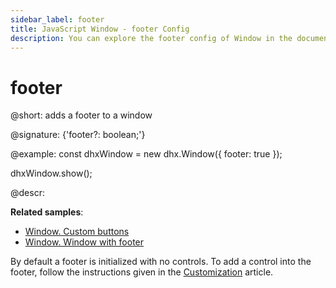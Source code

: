 ```yaml
---
sidebar_label: footer
title: JavaScript Window - footer Config 
description: You can explore the footer config of Window in the documentation of the DHTMLX JavaScript UI library. Browse developer guides and API reference, try out code examples and live demos, and download a free 30-day evaluation version of DHTMLX Suite 7.
---
```


# footer

@short: adds a footer to a window

@signature: {'footer?: boolean;'}

@example:
const dhxWindow = new dhx.Window({
    footer: true
});

dhxWindow.show();

@descr:

**Related samples**:
- [Window. Custom buttons](https://snippet.dhtmlx.com/o7xlvvv3)
- [Window. Window with footer](https://snippet.dhtmlx.com/qu5j85ag)

By default a footer is initialized with no controls. To add a control into the footer, follow the instructions given in the [Customization](window/customization.md#controls-and-operations) article.

[comment]: # (@related: window/how_to_start.md window/configuration.md#footer)

